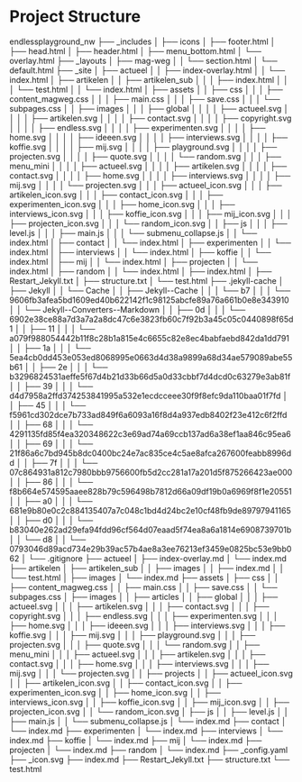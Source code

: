 # Project Structure

endlessplayground_nw
├── _includes
│   ├── icons
│   ├── footer.html
│   ├── head.html
│   ├── header.html
│   ├── menu_bottom.html
│   └── overlay.html
├── _layouts
│   ├── mag-weg
│   │   └── section.html
│   └── default.html
├── _site
│   ├── actueel
│   │   ├── index-overlay.html
│   │   └── index.html
│   ├── artikelen
│   │   ├── artikelen_sub
│   │   │   ├── index.html
│   │   │   └── test.html
│   │   └── index.html
│   ├── assets
│   │   ├── css
│   │   │   ├── content_magweg.css
│   │   │   ├── main.css
│   │   │   ├── save.css
│   │   │   └── subpages.css
│   │   ├── images
│   │   │   ├── global
│   │   │   │   ├── actueel.svg
│   │   │   │   ├── artikelen.svg
│   │   │   │   ├── contact.svg
│   │   │   │   ├── copyright.svg
│   │   │   │   ├── endless.svg
│   │   │   │   ├── experimenten.svg
│   │   │   │   ├── home.svg
│   │   │   │   ├── ideeen.svg
│   │   │   │   ├── interviews.svg
│   │   │   │   ├── koffie.svg
│   │   │   │   ├── mij.svg
│   │   │   │   ├── playground.svg
│   │   │   │   ├── projecten.svg
│   │   │   │   ├── quote.svg
│   │   │   │   └── random.svg
│   │   │   ├── menu_mini
│   │   │   │   ├── actueel.svg
│   │   │   │   ├── artikelen.svg
│   │   │   │   ├── contact.svg
│   │   │   │   ├── home.svg
│   │   │   │   ├── interviews.svg
│   │   │   │   ├── mij.svg
│   │   │   │   └── projecten.svg
│   │   │   ├── actueel_icon.svg
│   │   │   ├── artikelen_icon.svg
│   │   │   ├── contact_icon.svg
│   │   │   ├── experimenten_icon.svg
│   │   │   ├── home_icon.svg
│   │   │   ├── interviews_icon.svg
│   │   │   ├── koffie_icon.svg
│   │   │   ├── mij_icon.svg
│   │   │   ├── projecten_icon.svg
│   │   │   └── random_icon.svg
│   │   ├── js
│   │   │   ├── level.js
│   │   │   ├── main.js
│   │   │   └── submenu_collapse.js
│   │   └── index.html
│   ├── contact
│   │   └── index.html
│   ├── experimenten
│   │   └── index.html
│   ├── interviews
│   │   └── index.html
│   ├── koffie
│   │   └── index.html
│   ├── mij
│   │   └── index.html
│   ├── projecten
│   │   └── index.html
│   ├── random
│   │   └── index.html
│   ├── index.html
│   ├── Restart_Jekyll.txt
│   ├── structure.txt
│   └── test.html
├── .jekyll-cache
│   ├── Jekyll
│   │   └── Cache
│   │       ├── Jekyll--Cache
│   │       │   └── b7
│   │       │       └── 9606fb3afea5bd1609ed40b622142f1c98125abcfe89a76a661b0e8e343910
│   │       └── Jekyll--Converters--Markdown
│   │           ├── 0d
│   │           │   └── 6902e38ce88a7d3a7a2a8dc47c6e3823fb60c7f92b3a45c05c0440898f65d1
│   │           ├── 11
│   │           │   └── a079f988054442b11f8c28b1a815e4c6655c82e8ec4babfaebd842da1dd791
│   │           ├── 1a
│   │           │   └── 5ea4cb0dd453e053ed8068995e0663d4d38a9899a68d34ae579089abe55b61
│   │           ├── 2e
│   │           │   └── b3296824531aeffe5f67d4b21d33b66d5a0d33cbbf7d4dcd0c63279e3ab81f
│   │           ├── 39
│   │           │   └── d4d7958a2ffd374253841995a532e1ecdcceee30f9f8efc9da110baa01f7fd
│   │           ├── 45
│   │           │   └── f5961cd302dce7b733ad849f6a6093a16f8d4a937edb8402f23e412c6f2ffd
│   │           ├── 68
│   │           │   └── 4291135fd85f4ea320348622c3e69ad74a69ccb137ad6a38ef1aa846c95ea6
│   │           ├── 69
│   │           │   └── 21f86a6c7bd945b8dc0400bc24e7ac835ce4c5ae8afca267600feabb8996dd
│   │           ├── 7f
│   │           │   └── 07c864931a812c7980bbb9756600fb5d2cc281a17a201d5f875266423ae000
│   │           ├── 86
│   │           │   └── f8b664e574595aaee828b79c596498b7812d66a09df19b0a6969f8f1e20551
│   │           ├── a0
│   │           │   └── 681e9b80e0c2c884135407a7c048c1bd4d24bc2e10cf48fb9de89797941165
│   │           ├── d0
│   │           │   └── b83040e262ad29efa94fdd96cf564d07eaad5f74ea8a6a1814e6908739701b
│   │           └── d8
│   │               └── 0793046d89acd734e29b39ac57b4ae8a3ee76213ef3459e0825bc53e9bb062
│   └── .gitignore
├── actueel
│   ├── index-overlay.md
│   └── index.md
├── artikelen
│   ├── artikelen_sub
│   │   ├── images
│   │   ├── index.md
│   │   └── test.html
│   ├── images
│   └── index.md
├── assets
│   ├── css
│   │   ├── content_magweg.css
│   │   ├── main.css
│   │   ├── save.css
│   │   └── subpages.css
│   ├── images
│   │   ├── articles
│   │   ├── global
│   │   │   ├── actueel.svg
│   │   │   ├── artikelen.svg
│   │   │   ├── contact.svg
│   │   │   ├── copyright.svg
│   │   │   ├── endless.svg
│   │   │   ├── experimenten.svg
│   │   │   ├── home.svg
│   │   │   ├── ideeen.svg
│   │   │   ├── interviews.svg
│   │   │   ├── koffie.svg
│   │   │   ├── mij.svg
│   │   │   ├── playground.svg
│   │   │   ├── projecten.svg
│   │   │   ├── quote.svg
│   │   │   └── random.svg
│   │   ├── menu_mini
│   │   │   ├── actueel.svg
│   │   │   ├── artikelen.svg
│   │   │   ├── contact.svg
│   │   │   ├── home.svg
│   │   │   ├── interviews.svg
│   │   │   ├── mij.svg
│   │   │   └── projecten.svg
│   │   ├── projects
│   │   ├── actueel_icon.svg
│   │   ├── artikelen_icon.svg
│   │   ├── contact_icon.svg
│   │   ├── experimenten_icon.svg
│   │   ├── home_icon.svg
│   │   ├── interviews_icon.svg
│   │   ├── koffie_icon.svg
│   │   ├── mij_icon.svg
│   │   ├── projecten_icon.svg
│   │   └── random_icon.svg
│   ├── js
│   │   ├── level.js
│   │   ├── main.js
│   │   └── submenu_collapse.js
│   └── index.md
├── contact
│   └── index.md
├── experimenten
│   └── index.md
├── interviews
│   └── index.md
├── koffie
│   └── index.md
├── mij
│   └── index.md
├── projecten
│   └── index.md
├── random
│   └── index.md
├── _config.yaml
├── _icon.svg
├── index.md
├── Restart_Jekyll.txt
├── structure.txt
└── test.html
